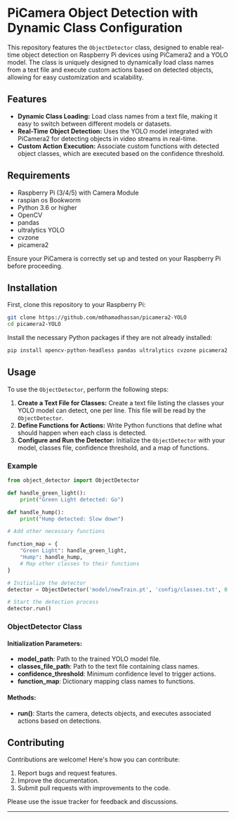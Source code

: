 # PiCamera Object Detection with Dynamic Class Configuration

This repository features the `ObjectDetector` class, designed to enable real-time object detection on Raspberry Pi devices using PiCamera2 and a YOLO model. The class is uniquely designed to dynamically load class names from a text file and execute custom actions based on detected objects, allowing for easy customization and scalability.

## Features

- **Dynamic Class Loading:** Load class names from a text file, making it easy to switch between different models or datasets.
- **Real-Time Object Detection:** Uses the YOLO model integrated with PiCamera2 for detecting objects in video streams in real-time.
- **Custom Action Execution:** Associate custom functions with detected object classes, which are executed based on the confidence threshold.

## Requirements

- Raspberry Pi (3/4/5) with Camera Module
- raspian os Bookworm
- Python 3.6 or higher
- OpenCV
- pandas
- ultralytics YOLO
- cvzone
- picamera2

Ensure your PiCamera is correctly set up and tested on your Raspberry Pi before proceeding.

## Installation

First, clone this repository to your Raspberry Pi:

```bash
git clone https://github.com/m0hamadhassan/picamera2-YOLO
cd picamera2-YOLO
```

Install the necessary Python packages if they are not already installed:

```bash
pip install opencv-python-headless pandas ultralytics cvzone picamera2
```

## Usage

To use the `ObjectDetector`, perform the following steps:

1. **Create a Text File for Classes:** Create a text file listing the classes your YOLO model can detect, one per line. This file will be read by the `ObjectDetector`.
2. **Define Functions for Actions:** Write Python functions that define what should happen when each class is detected.
3. **Configure and Run the Detector:** Initialize the `ObjectDetector` with your model, classes file, confidence threshold, and a map of functions.

### Example

```python
from object_detector import ObjectDetector

def handle_green_light():
    print("Green Light detected: Go")

def handle_hump():
    print("Hump detected: Slow down")

# Add other necessary functions

function_map = {
    "Green Light": handle_green_light,
    "Hump": handle_hump,
    # Map other classes to their functions
}

# Initialize the detector
detector = ObjectDetector('model/newTrain.pt', 'config/classes.txt', 0.8, function_map)

# Start the detection process
detector.run()
```

### ObjectDetector Class

#### Initialization Parameters:

- **model_path**: Path to the trained YOLO model file.
- **classes_file_path**: Path to the text file containing class names.
- **confidence_threshold**: Minimum confidence level to trigger actions.
- **function_map**: Dictionary mapping class names to functions.

#### Methods:

- **run()**: Starts the camera, detects objects, and executes associated actions based on detections.

## Contributing

Contributions are welcome! Here's how you can contribute:

1. Report bugs and request features.
2. Improve the documentation.
3. Submit pull requests with improvements to the code.

Please use the issue tracker for feedback and discussions.

---
